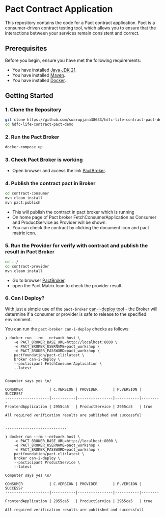 # Pact Contract Application

This repository contains the code for a Pact contract application. Pact is a consumer-driven contract testing tool, which allows you to ensure that the interactions between your services remain consistent and correct.

## Prerequisites

Before you begin, ensure you have met the following requirements:
- You have installed [Java JDK 21](https://www.oracle.com/java/technologies/javase-downloads.html).
- You have installed [Maven](https://maven.apache.org/install.html).
- You have installed [Docker](https://docs.docker.com/get-docker/).

## Getting Started

### 1. Clone the Repository

```bash
git clone https://github.com/swarupjana38633/hdfc-life-contract-pact-demo.git
cd hdfc-life-contract-pact-demo
```

### 2. Run the Pact Broker
```bash
docker-compose up
```

### 3. Check Pact Broker is working
- Open browser and access the link [PactBroker](http://localhost:8000/).

### 4. Publish the contract pact in Broker
```bash
cd contract-consumer
mvn clean install
mvn pact:publish
```
- This will publish the contract in pact broker which is running
- On home page of Pact broker FetchConsumerApplication as Consumer and ProductService as Provider will be shown.
- You can check the contract by clicking the document icon and pact matrix icon.

### 5. Run the Provider for verify with contract and publish the result in Pact Broker
```bash
cd ../
cd contract-provider
mvn clean install
```
- Go to browser [PactBroker](http://localhost:8000/).
- open the Pact Matrix Icon to check the provider result.

### 6. Can I Deploy?
With just a simple use of the `pact-broker` [can-i-deploy tool](https://docs.pact.io/pact_broker/advanced_topics/provider_verification_results) - the Broker will determine if a consumer or provider is safe to release to the specified environment.

You can run the `pact-broker can-i-deploy` checks as follows:

```console
❯ docker run --rm --network host \
  	-e PACT_BROKER_BASE_URL=http://localhost:8000 \
  	-e PACT_BROKER_USERNAME=pact_workshop \
  	-e PACT_BROKER_PASSWORD=pact_workshop \
  	pactfoundation/pact-cli:latest \
  	broker can-i-deploy \
  	--pacticipant FetchConsumerApplication \
  	--latest


Computer says yes \o/

CONSUMER            | C.VERSION | PROVIDER       | P.VERSION | SUCCESS?
--------------------|-----------|----------------|-----------|---------
FrontendApplication | 2955ca5   | ProductService | 2955ca5   | true

All required verification results are published and successful


----------------------------

❯ docker run --rm --network host \
  	-e PACT_BROKER_BASE_URL=http://localhost:8000 \
  	-e PACT_BROKER_USERNAME=pact_workshop \
  	-e PACT_BROKER_PASSWORD=pact_workshop \
  	pactfoundation/pact-cli:latest \
  	broker can-i-deploy \
  	--pacticipant ProductService \
  	--latest

Computer says yes \o/

CONSUMER            | C.VERSION | PROVIDER       | P.VERSION | SUCCESS?
--------------------|-----------|----------------|-----------|---------
FrontendApplication | 2955ca5   | ProductService | 2955ca5   | true

All required verification results are published and successfull
```


